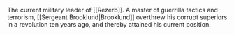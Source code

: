 The current military leader of <span class="political-bodies-places">[[Rezerb]]</span>.
A master of guerrilla tactics and terrorism, <span class="people">[[Sergeant Brooklund|Brooklund]]</span> overthrew his corrupt superiors in a revolution ten years ago, and thereby attained his current position.